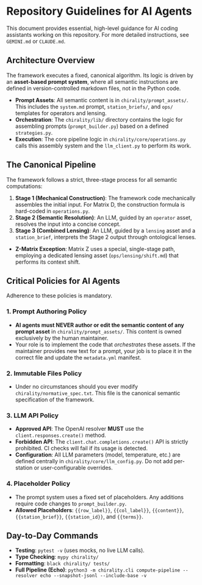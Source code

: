# Repository Guidelines for AI Agents

This document provides essential, high-level guidance for AI coding assistants working on this repository. For more detailed instructions, see `GEMINI.md` or `CLAUDE.md`.

## Architecture Overview

The framework executes a fixed, canonical algorithm. Its logic is driven by an **asset-based prompt system**, where all semantic instructions are defined in version-controlled markdown files, not in the Python code.

-   **Prompt Assets**: All semantic content is in `chirality/prompt_assets/`. This includes the `system.md` prompt, `station_briefs/`, and `ops/` templates for operators and lensing.
-   **Orchestration**: The `chirality/lib/` directory contains the logic for assembling prompts (`prompt_builder.py`) based on a defined `strategies.py`.
-   **Execution**: The core pipeline logic in `chirality/core/operations.py` calls this assembly system and the `llm_client.py` to perform its work.

## The Canonical Pipeline

The framework follows a strict, three-stage process for all semantic computations:

1.  **Stage 1 (Mechanical Construction)**: The framework code mechanically assembles the initial input. For Matrix D, the construction formula is hard-coded in `operations.py`.
2.  **Stage 2 (Semantic Resolution)**: An LLM, guided by an `operator` asset, resolves the input into a concise concept.
3.  **Stage 3 (Combined Lensing)**: An LLM, guided by a `lensing` asset and a `station_brief`, interprets the Stage 2 output through ontological lenses.

-   **Z-Matrix Exception**: Matrix Z uses a special, single-stage path, employing a dedicated lensing asset (`ops/lensing/shift.md`) that performs its context shift.

## Critical Policies for AI Agents

Adherence to these policies is mandatory.

### 1. Prompt Authoring Policy

-   **AI agents must NEVER author or edit the semantic content of any prompt asset** in `chirality/prompt_assets/`. This content is owned exclusively by the human maintainer.
-   Your role is to implement the code that *orchestrates* these assets. If the maintainer provides new text for a prompt, your job is to place it in the correct file and update the `metadata.yml` manifest.

### 2. Immutable Files Policy

-   Under no circumstances should you ever modify `chirality/normative_spec.txt`. This file is the canonical semantic specification of the framework.

### 3. LLM API Policy

-   **Approved API**: The OpenAI resolver **MUST** use the `client.responses.create()` method.
-   **Forbidden API**: The `client.chat.completions.create()` API is strictly prohibited. CI checks will fail if its usage is detected.
-   **Configuration**: All LLM parameters (model, temperature, etc.) are defined centrally in `chirality/core/llm_config.py`. Do not add per-station or user-configurable overrides.

### 4. Placeholder Policy

-   The prompt system uses a fixed set of placeholders. Any additions require code changes to `prompt_builder.py`.
-   **Allowed Placeholders**: `{{row_label}}`, `{{col_label}}`, `{{content}}`, `{{station_brief}}`, `{{station_id}}`, and `{{terms}}`.

## Day-to-Day Commands

-   **Testing**: `pytest -v` (uses mocks, no live LLM calls).
-   **Type Checking**: `mypy chirality/`
-   **Formatting**: `black chirality/ tests/`
-   **Full Pipeline (Echo)**: `python3 -m chirality.cli compute-pipeline --resolver echo --snapshot-jsonl --include-base -v`